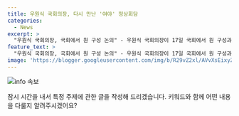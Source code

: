 ```yaml
---
title: 우원식 국회의장, 다시 만난 '여야' 정상회담
categories:
  - News
excerpt: >
  "우원식 국회의장, 국회에서 원 구성 논의" - 우원식 국회의장이 17일 국회에서 원 구성과 관련한 회의에 참석했다. 논의에는 국민의힘 추경호 원내대표, 더불어민주당 박찬대 원내대표 등도 참석했다. 2024.6.17
feature_text: >
  "우원식 국회의장, 국회에서 원 구성 논의" - 우원식 국회의장이 17일 국회에서 원 구성과 관련한 회의에 참석했다. 논의에는 국민의힘 추경호 원내대표, 더불어민주당 박찬대 원내대표 등도 참석했다. 2024.6.17
image: 'https://blogger.googleusercontent.com/img/b/R29vZ2xl/AVvXsEixyZcFfHzMRdzZMjFBmAUKJYCLCGyLL1o632UiGVXcaFdKo_bkvkuCioo0uUKlGfBVcT3P84aROyZIXSBEx3Aw5nCQ3pTgDom1WDC4m8eifvWiAmWEEVb4x6G_l8C0QH225ldMjyaFvpxGEBGNO37VmDTDMHGhJPq73UglMfDca1-0aw/s1600/blogspot.png'
---
```


<p><img src="https://blogger.googleusercontent.com/img/b/R29vZ2xl/AVvXsEixyZcFfHzMRdzZMjFBmAUKJYCLCGyLL1o632UiGVXcaFdKo_bkvkuCioo0uUKlGfBVcT3P84aROyZIXSBEx3Aw5nCQ3pTgDom1WDC4m8eifvWiAmWEEVb4x6G_l8C0QH225ldMjyaFvpxGEBGNO37VmDTDMHGhJPq73UglMfDca1-0aw/s1600/blogspot.png" alt="info 속보" /></p>

<p>잠시 시간을 내서 특정 주제에 관한 글을 작성해 드리겠습니다. 키워드와 함께 어떤 내용을 다룰지 알려주시겠어요?</p>

